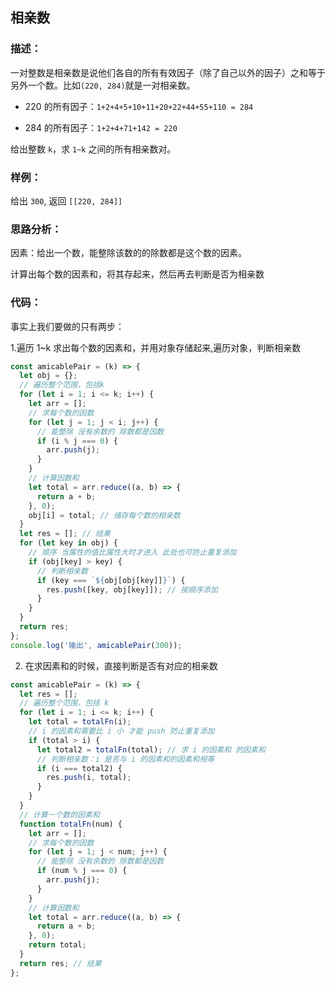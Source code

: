 ## **相亲数**

### 描述：

一对整数是相亲数是说他们各自的所有有效因子（除了自己以外的因子）之和等于另外一个数。比如`(220, 284)`就是一对相亲数。

- 220 的所有因子：`1+2+4+5+10+11+20+22+44+55+110 = 284`

- 284 的所有因子：`1+2+4+71+142 = 220`

给出整数 `k`，求 `1~k` 之间的所有相亲数对。

### 样例：

给出 `300`, 返回 `[[220, 284]]`

### 思路分析：

因素：给出一个数，能整除该数的的除数都是这个数的因素。

计算出每个数的因素和，将其存起来，然后再去判断是否为相亲数

### 代码：

事实上我们要做的只有两步：

1.遍历 1~k 求出每个数的因素和，并用对象存储起来,遍历对象，判断相亲数

```js
const amicablePair = (k) => {
  let obj = {};
  // 遍历整个范围，包括k
  for (let i = 1; i <= k; i++) {
    let arr = [];
    // 求每个数的因数
    for (let j = 1; j < i; j++) {
      // 能整除 没有余数的 除数都是因数
      if (i % j === 0) {
        arr.push(j);
      }
    }
    // 计算因数和
    let total = arr.reduce((a, b) => {
      return a + b;
    }, 0);
    obj[i] = total; // 储存每个数的相亲数
  }
  let res = []; // 结果
  for (let key in obj) {
    // 顺序 当属性的值比属性大时才进入 此处也可防止重复添加
    if (obj[key] > key) {
      // 判断相亲数
      if (key === `${obj[obj[key]]}`) {
        res.push([key, obj[key]]); // 按顺序添加
      }
    }
  }
  return res;
};
console.log('输出', amicablePair(300));
```

2. 在求因素和的时候，直接判断是否有对应的相亲数

```js
const amicablePair = (k) => {
  let res = [];
  // 遍历整个范围，包括 k
  for (let i = 1; i <= k; i++) {
    let total = totalFn(i);
    // i 的因素和需要比 i 小 才能 push 防止重复添加
    if (total > i) {
      let total2 = totalFn(total); // 求 i 的因素和 的因素和
      // 判断相亲数：i 是否与 i 的因素和的因素和相等
      if (i === total2) {
        res.push(i, total);
      }
    }
  }
  // 计算一个数的因素和
  function totalFn(num) {
    let arr = [];
    // 求每个数的因数
    for (let j = 1; j < num; j++) {
      // 能整除 没有余数的 除数都是因数
      if (num % j === 0) {
        arr.push(j);
      }
    }
    // 计算因数和
    let total = arr.reduce((a, b) => {
      return a + b;
    }, 0);
    return total;
  }
  return res; // 结果
};
```
